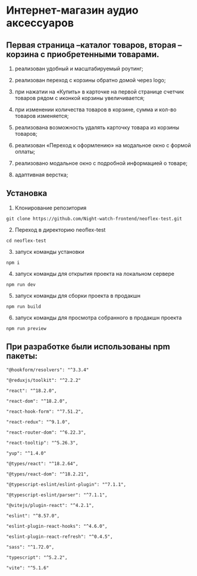 # Интернет-магазин аудио аксессуаров

## Первая страница –каталог товаров, вторая – корзина с приобретенными товарами.

1. реализован удобный и масштабируемый роутинг;

2. реализован переход с корзины обратно домой через logo;

3. при нажатии на «Купить» в карточке на первой странице счетчик товаров рядом с иконкой корзины увеличивается;

4. при изменении количества товаров в корзине, сумма и кол-во товаров изменяется;

5. реализована возможность удалять карточку товара из корзины товаров;

6. реализован «Переход к оформлению» на модальное окно с формой оплаты;

7. реализовано модальное окно с подробной информацией о товаре;

8. адаптивная верстка;

## Установка

1. Клонирование репозитория

`git clone https://github.com/Night-watch-frontend/neoflex-test.git`

2. Переход в директорию neoflex-test

`cd neoflex-test`

3. запуск команды установки

`npm i`

4. запуск команды для открытия проекта на локальном сервере

`npm run dev`

5. запуск команды для сборки проекта в продакшн

`npm run build`

6. запуск команды для просмотра собранного в продакшн проекта

`npm run preview`

## При разработке были использованы npm пакеты:

    "@hookform/resolvers": "^3.3.4"

    "@reduxjs/toolkit": "^2.2.2"

    "react": "^18.2.0",

    "react-dom": "^18.2.0",

    "react-hook-form": "^7.51.2",

    "react-redux": "^9.1.0",

    "react-router-dom": "^6.22.3",

    "react-tooltip": "^5.26.3",

    "yup": "^1.4.0"

    "@types/react": "^18.2.64",

    "@types/react-dom": "^18.2.21",

    "@typescript-eslint/eslint-plugin": "^7.1.1",

    "@typescript-eslint/parser": "^7.1.1",

    "@vitejs/plugin-react": "^4.2.1",

    "eslint": "^8.57.0",

    "eslint-plugin-react-hooks": "^4.6.0",

    "eslint-plugin-react-refresh": "^0.4.5",

    "sass": "^1.72.0",

    "typescript": "^5.2.2",

    "vite": "^5.1.6"
